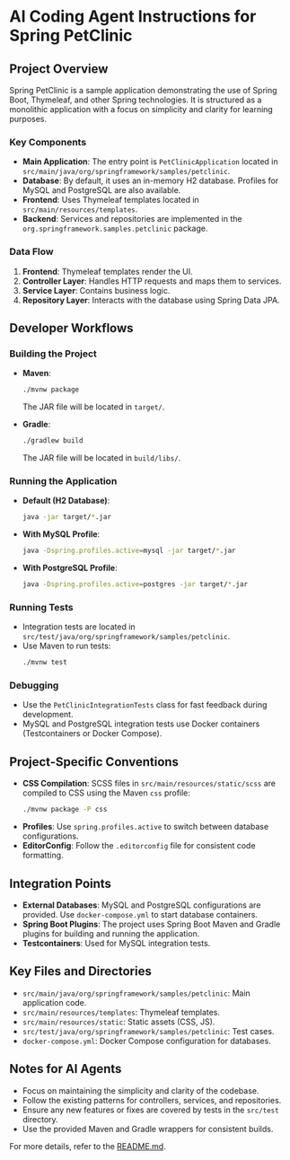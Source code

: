 # AI Coding Agent Instructions for Spring PetClinic

## Project Overview
Spring PetClinic is a sample application demonstrating the use of Spring Boot, Thymeleaf, and other Spring technologies. It is structured as a monolithic application with a focus on simplicity and clarity for learning purposes.

### Key Components
- **Main Application**: The entry point is `PetClinicApplication` located in `src/main/java/org/springframework/samples/petclinic`.
- **Database**: By default, it uses an in-memory H2 database. Profiles for MySQL and PostgreSQL are also available.
- **Frontend**: Uses Thymeleaf templates located in `src/main/resources/templates`.
- **Backend**: Services and repositories are implemented in the `org.springframework.samples.petclinic` package.

### Data Flow
1. **Frontend**: Thymeleaf templates render the UI.
2. **Controller Layer**: Handles HTTP requests and maps them to services.
3. **Service Layer**: Contains business logic.
4. **Repository Layer**: Interacts with the database using Spring Data JPA.

## Developer Workflows

### Building the Project
- **Maven**:
  ```bash
  ./mvnw package
  ```
  The JAR file will be located in `target/`.

- **Gradle**:
  ```bash
  ./gradlew build
  ```
  The JAR file will be located in `build/libs/`.

### Running the Application
- **Default (H2 Database)**:
  ```bash
  java -jar target/*.jar
  ```
- **With MySQL Profile**:
  ```bash
  java -Dspring.profiles.active=mysql -jar target/*.jar
  ```
- **With PostgreSQL Profile**:
  ```bash
  java -Dspring.profiles.active=postgres -jar target/*.jar
  ```

### Running Tests
- Integration tests are located in `src/test/java/org/springframework/samples/petclinic`.
- Use Maven to run tests:
  ```bash
  ./mvnw test
  ```

### Debugging
- Use the `PetClinicIntegrationTests` class for fast feedback during development.
- MySQL and PostgreSQL integration tests use Docker containers (Testcontainers or Docker Compose).

## Project-Specific Conventions
- **CSS Compilation**: SCSS files in `src/main/resources/static/scss` are compiled to CSS using the Maven `css` profile:
  ```bash
  ./mvnw package -P css
  ```
- **Profiles**: Use `spring.profiles.active` to switch between database configurations.
- **EditorConfig**: Follow the `.editorconfig` file for consistent code formatting.

## Integration Points
- **External Databases**: MySQL and PostgreSQL configurations are provided. Use `docker-compose.yml` to start database containers.
- **Spring Boot Plugins**: The project uses Spring Boot Maven and Gradle plugins for building and running the application.
- **Testcontainers**: Used for MySQL integration tests.

## Key Files and Directories
- `src/main/java/org/springframework/samples/petclinic`: Main application code.
- `src/main/resources/templates`: Thymeleaf templates.
- `src/main/resources/static`: Static assets (CSS, JS).
- `src/test/java/org/springframework/samples/petclinic`: Test cases.
- `docker-compose.yml`: Docker Compose configuration for databases.

## Notes for AI Agents
- Focus on maintaining the simplicity and clarity of the codebase.
- Follow the existing patterns for controllers, services, and repositories.
- Ensure any new features or fixes are covered by tests in the `src/test` directory.
- Use the provided Maven and Gradle wrappers for consistent builds.

For more details, refer to the [README.md](../README.md).
